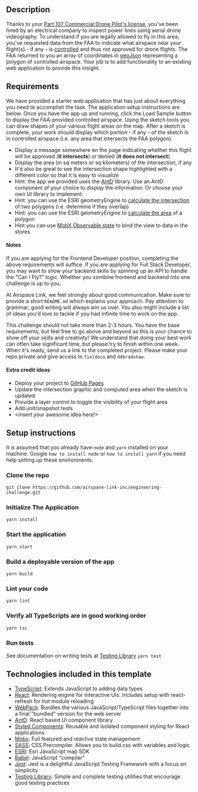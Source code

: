 ## Description

Thanks to your [Part 107 Commercial Drone Pilot's license](https://www.faa.gov/uas/), you've been hired by an electrical company to inspect power lines using aerial drone videography. To understand if you are legally allowed to fly in this area, you've requested data from the FAA to indicate what airspace near your flight(s) - if any - is [controlled](https://www.faa.gov/uas/recreational_fliers/where_can_i_fly/airspace_101/) and thus not approved for drone flights. The FAA returned to you an array of coordinates in [geoJson](https://geojson.org/) representing a polygon of controlled airspace. Your job is to add functionality to an existing web application to provide this insight.

## Requirements

We have provided a starter web application that has just about everything you need to accomplish the task. The application setup instructions are below. Once you have the app up and running, click the Load Sample button to display the FAA-provided controlled airspace. Using the sketch tools you can draw shapes of your various flight areas on the map. After a sketch is complete, your work should display which portion - if any - of the sketch is in controlled airspace (i.e. any area that intersects the FAA polygon).

- Display a message somewhere on the page indicating whether this flight will be approved (**it intersects**) or denied (**it does not intersect**)
- Display the area (in sq meters or sq kilometers) of the intersection, if any
- It'd also be great to see the intersection shape highlighted with a different color so that it is easy to visualize
- Hint: the app we provided uses the [AntD](https://ant.design/components/overview/) library. Use an AntD component of your choice to display the information. Or choose your own UI library to implement.
- Hint: you can use the ESRI geometryEngine to [calculate the intersection](https://developers.arcgis.com/javascript/latest/api-reference/esri-geometry-geometryEngine.html#intersect) of two polygons (i.e. determine if they overlap)
- Hint: you can use the ESRI geometryEngine to [calculate the area](https://developers.arcgis.com/javascript/latest/api-reference/esri-geometry-geometryEngine.html#geodesicArea) of a polygon
- Hint you can use [MobX Observable state](https://mobx.js.org/observable-state.html) to bind the view to data in the stores

#### Notes

If you are applying for the Frontend Developer position, completing the above requirements will suffice. If you are applying for Full Stack Developer, you may want to show your backend skills by spinning up an API to handle the "Can I Fly?" logic. Whether you combine frontend and backend into one challenge is up to you.

At Airspace Link, we feel strongly about good communication. Make sure to provide a short `README.md` which explains your approach. Pay attention to grammar; good writing will always win us over. You also might include a list of ideas you'd love to tackle if you had infinite time to work on the app.

This challenge should not take more than 2-3 hours. You have the base requirements, but feel free to go above and beyond as this is your chance to show off your skills and creativity! We understand that doing your best work can often take significant time, but please try to finish within one week. When it's ready, send us a link to the completed project. Please make your repo private and give access to `fieldsco` and `ddbradshaw`.

#### Extra credit ideas

- Deploy your project to [GitHub Pages](https://pages.github.com/)
- Update the intersection graphic and computed area when the sketch is updated
- Provide a layer control to toggle the visibility of your flight area
- Add unit/snapshot tests
- <insert your awesome idea here!>

## Setup instructions

It is assumed that you already have `node` and `yarn` installed on your machine. Google `how to install node` or `how to install yarn` if you need help setting up these environments.

### Clone the repo

`git clone https://github.com/airspace-link-inc/engineering-challenge.git`

### Initialize The Application

`yarn install`

### Start the application

`yarn start`

### Build a deployable version of the app

`yarn build`

### Lint your code

`yarn lint`

### Verify all TypeScripts are in good working order

`yarn tsc`

### Run tests

See documentation on writing tests at [Testing Library](https://testing-library.com/docs/)
`yarn test`

## Technologies included in this template

- [TypeScript](https://www.typescriptlang.org/): Extends JavaScript to adding data types
- [React](https://reactjs.org/): Rendering engine for interactive UIs. Includes setup with react-refresh for hot module reloading
- [WebPack](https://webpack.js.org/): Bundles the various JavaScript/TypeScript files together into a final "bundled" version for the web server
- [AntD](https://ant.design/components/overview/): React based UI component library
- [Styled Components](https://styled-components.com/): Reusable and isolated component styling for React applications
- [Mobx](https://github.com/mobxjs/mobx): Full featured and reactive state management
- [SASS](https://sass-lang.com/): CSS Precompiler. Allows you to build css with variables and logic
- [ESRI](https://developers.arcgis.com/javascript/latest/): Esri JavaScript map SDK
- [Babel](https://babeljs.io/): JavaScript "compiler"
- [Jest](https://jestjs.io/): Jest is a delightful JavaScript Testing Framework with a focus on simplicity
- [Testing Library](https://testing-library.com/docs/): Simple and complete testing utilities that encourage good testing practices
